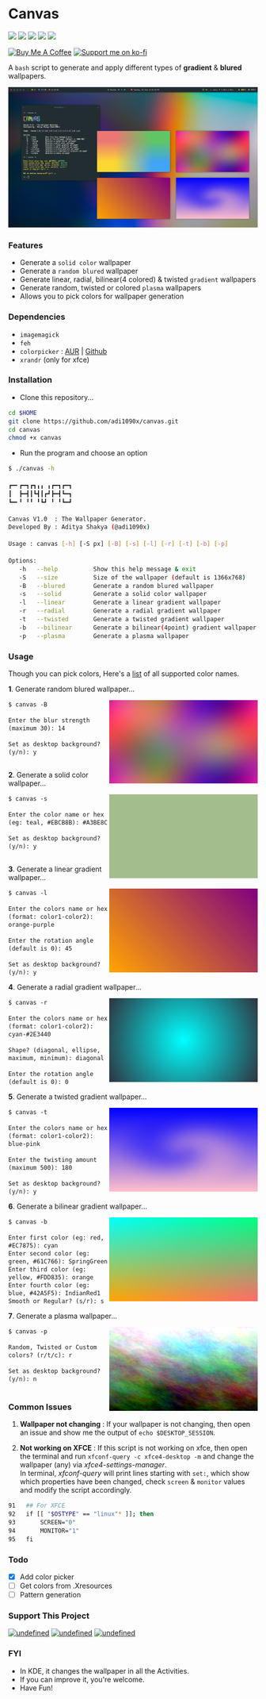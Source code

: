 # Canvas

<p align="left">
  <img src="https://img.shields.io/badge/Maintained%3F-Yes-green?style=for-the-badge">
  <img src="https://img.shields.io/github/license/adi1090x/canvas?style=for-the-badge">
  <img src="https://img.shields.io/github/issues/adi1090x/canvas?color=violet&style=for-the-badge">
  <img src="https://img.shields.io/github/forks/adi1090x/canvas?color=teal&style=for-the-badge">
  <img src="https://img.shields.io/github/stars/adi1090x/canvas?style=for-the-badge">
</p>

<p align="left">
<a href="https://www.buymeacoffee.com/adi1090x"><img src="https://raw.githubusercontent.com/adi1090x/files/master/other/bmac.png" alt="Buy Me A Coffee"></a>
<a href="https://ko-fi.com/adi1090x"><img src="https://raw.githubusercontent.com/adi1090x/files/master/other/kofi.png" alt="Support me on ko-fi"></a>
</p>

A `bash` script to generate and apply different types of **gradient** & **blured** wallpapers.

![main](wallpapers/main.png)

### Features

+ Generate a `solid color` wallpaper
+ Generate a `random blured` wallpaper
+ Generate linear, radial, bilinear(4 colored) & twisted `gradient` wallpapers
+ Generate random, twisted or colored `plasma` wallpapers
+ Allows you to pick colors for wallpaper generation

### Dependencies

+ `imagemagick`
+ `feh`
+ `colorpicker` : [AUR](https://aur.archlinux.org/packages/colorpicker/) | [Github](https://github.com/Jack12816/colorpicker)
+ `xrandr` (only for xfce)

### Installation

+ Clone this repository...
```bash
cd $HOME
git clone https://github.com/adi1090x/canvas.git
cd canvas
chmod +x canvas
```

+ Run the program and choose an option
```bash
$ ./canvas -h

┏━╸┏━┓┏┓╻╻ ╻┏━┓┏━┓
┃  ┣━┫┃┗┫┃┏┛┣━┫┗━┓
┗━╸╹ ╹╹ ╹┗┛ ╹ ╹┗━┛

Canvas V1.0  : The Wallpaper Generator.
Developed By : Aditya Shakya (@adi1090x)
	
Usage : canvas [-h] [-S px] [-B] [-s] [-l] [-r] [-t] [-b] [-p]

Options:
   -h   --help		    Show this help message & exit
   -S   --size		    Size of the wallpaper (default is 1366x768)
   -B   --blured	    Generate a random blured wallpaper
   -s   --solid		    Generate a solid color wallpaper
   -l   --linear	    Generate a linear gradient wallpaper
   -r   --radial	    Generate a radial gradient wallpaper
   -t   --twisted	    Generate a twisted gradient wallpaper
   -b   --bilinear	    Generate a bilinear(4point) gradient wallpaper
   -p   --plasma	    Generate a plasma wallpaper
```

### Usage

Though you can pick colors, Here's a [list](https://imagemagick.org/www/script/color.php) of all supported color names.

**1**. Generate random blured wallpaper...

<img align="right" width="300" src="wallpapers/2.png">

```
$ canvas -B

Enter the blur strength (maximum 30): 14 

Set as desktop background? (y/n): y


```

**2**. Generate a solid color wallpaper...

<img align="right" width="300" src="wallpapers/3.png">

```
$ canvas -s

Enter the color name or hex (eg: teal, #EBCB8B): #A3BE8C

Set as desktop background? (y/n): y


```

**3**. Generate a linear gradient wallpaper...

<img align="right" width="300" src="wallpapers/4.png">

```
$ canvas -l

Enter the colors name or hex (format: color1-color2): orange-purple

Enter the rotation angle (default is 0): 45

Set as desktop background? (y/n): y
```

**4**. Generate a radial gradient wallpaper...

<img align="right" width="300" src="wallpapers/5.png">

```
$ canvas -r

Enter the colors name or hex (format: color1-color2): cyan-#2E3440

Shape? (diagonal, ellipse, maximum, minimum): diagonal 

Enter the rotation angle (default is 0): 0
```

**5**. Generate a twisted gradient wallpaper...

<img align="right" width="300" src="wallpapers/6.png">

```
$ canvas -t

Enter the colors name or hex (format: color1-color2): blue-pink

Enter the twisting amount (maximum 500): 180

Set as desktop background? (y/n): y
```

**6**. Generate a bilinear gradient wallpaper...

<img align="right" width="300" src="wallpapers/7.png">

```
$ canvas -b

Enter first color (eg: red, #EC7875): cyan
Enter second color (eg: green, #61C766): SpringGreen
Enter third color (eg: yellow, #FDD835): orange
Enter fourth color (eg: blue, #42A5F5): IndianRed1
Smooth or Regular? (s/r): s
```

**7**. Generate a plasma wallpaper...

<img align="right" width="300" src="wallpapers/8.png">

```
$ canvas -p

Random, Twisted or Custom colors? (r/t/c): r

Set as desktop background? (y/n): n


```

### Common Issues

1. **Wallpaper not changing** : If your wallpaper is not changing, then open an issue and show me the output of `echo $DESKTOP_SESSION`.

2. **Not working on XFCE** : If this script is not working on xfce, then open the terminal and run `xfconf-query -c xfce4-desktop -m` and change the wallpaper (any) via *xfce4-settings-manager*. <br />
In terminal, *xfconf-query* will print lines starting with `set:`, which show which properties have been changed, check `screen` & `monitor` values and modify the script accordingly.
```bash
91   ## For XFCE
92   if [[ "$OSTYPE" == "linux"* ]]; then
93   	 SCREEN="0"
94       MONITOR="1"
95   fi

```

### Todo

- [x] Add color picker
- [ ] Get colors from .Xresources
- [ ] Pattern generation

### Support This Project
<p align="left">
<a href="https://www.paypal.me/adi1090x" target="_blank"><img alt="undefined" src="https://img.shields.io/badge/paypal-adi1090x-blue?style=for-the-badge&logo=paypal"></a>
<a href="https://www.buymeacoffee.com/adi1090x" target="_blank"><img alt="undefined" src="https://img.shields.io/badge/BuyMeAcoffee-adi1090x-orange?style=for-the-badge&logo=buy-me-a-coffee"></a>  
<a href="https://ko-fi.com/adi1090x" target="_blank"><img alt="undefined" src="https://img.shields.io/badge/KoFi-adi1090x-red?style=for-the-badge&logo=ko-fi"></a>  
</p>

### FYI

+ In KDE, it changes the wallpaper in all the Activities.
+ If you can improve it, you're welcome.
+ Have Fun!

